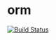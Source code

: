 # orm

[![Build Status](https://travis-ci.org/symfony-flex-demo/orm.svg?branch=master)](https://travis-ci.org/symfony-flex-demo/orm)
